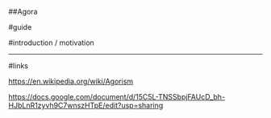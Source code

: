 ##Agora

#guide

#introduction / motivation




----

#links

https://en.wikipedia.org/wiki/Agorism

https://docs.google.com/document/d/15C5L-TNSSbpjFAUcD_bh-HJbLnR1zyvh9C7wnszHTpE/edit?usp=sharing
